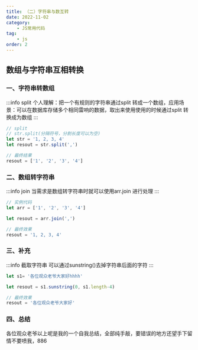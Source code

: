 ```yaml
---
title: （二）字符串与数互转
date: 2022-11-02
category: 
    - JS常用代码
tag:
    - js
order: 2
---
```


## 数组与字符串互相转换

### 一、字符串转数组
:::info split
个人理解：把一个有规则的字符串通过split 转成一个数组，应用场景：可以在数据库存储多个相同雷响的数据，取出来使用使用的时候通过split 转换成为数组
:::
```js
// split
// str.split(分隔符号，分割长度可以为空)
let str = '1, 2, 3, 4'
let resout = str.split(',')

// 最终结果
resout = ['1', '2', '3', '4']
```

### 二、数组转字符串
:::info join
当需求是数组转字符串时就可以使用arr.join 进行处理
:::
```js
// 实例代码
let arr = ['1', '2', '3', '4']

let resout = arr.join(',')

// 最终效果
resout = '1, 2, 3, 4'
```

### 三、补充
:::info 截取字符串
可以通过sunstring()去掉字符串后面的字符
:::
```js
let s1= '各位观众老爷大家好hhhh'

let resout = s1.sunstring(0, s1.length-4)

// 最终效果
resout = '各位观众老爷大家好'
```

### 四、总结
各位观众老爷以上呢是我的一个自我总结，全部纯手敲，要错误的地方还望手下留情不要喷我，886